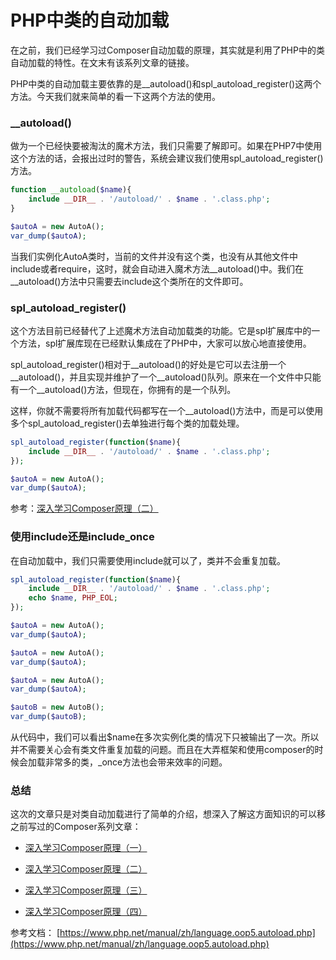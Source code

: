 
# PHP中类的自动加载

在之前，我们已经学习过Composer自动加载的原理，其实就是利用了PHP中的类自动加载的特性。在文末有该系列文章的链接。

PHP中类的自动加载主要依靠的是__autoload()和spl_autoload_register()这两个方法。今天我们就来简单的看一下这两个方法的使用。

### **__autoload()**

做为一个已经快要被淘汰的魔术方法，我们只需要了解即可。如果在PHP7中使用这个方法的话，会报出过时的警告，系统会建议我们使用spl_autoload_register()方法。

```php
function __autoload($name){
    include __DIR__ . '/autoload/' . $name . '.class.php';
}

$autoA = new AutoA();
var_dump($autoA);
```

当我们实例化AutoA类时，当前的文件并没有这个类，也没有从其他文件中include或者require，这时，就会自动进入魔术方法__autoload()中。我们在__autoload()方法中只需要去include这个类所在的文件即可。

### **spl_autoload_register()**

这个方法目前已经替代了上述魔术方法自动加载类的功能。它是spl扩展库中的一个方法，spl扩展库现在已经默认集成在了PHP中，大家可以放心地直接使用。

spl_autoload_register()相对于__autoload()的好处是它可以去注册一个__autoload()，并且实现并维护了一个__autoload()队列。原来在一个文件中只能有一个__autoload()方法，但现在，你拥有的是一个队列。

这样，你就不需要将所有加载代码都写在一个__autoload()方法中，而是可以使用多个spl_autoload_register()去单独进行每个类的加载处理。

```php
spl_autoload_register(function($name){
    include __DIR__ . '/autoload/' . $name . '.class.php';
});

$autoA = new AutoA();
var_dump($autoA);
```

参考：[深入学习Composer原理（二）](https://mp.weixin.qq.com/s/KzRSF12WzFvHqpdHFSk_3w)

### **使用include还是include_once**

在自动加载中，我们只需要使用include就可以了，类并不会重复加载。

```php
spl_autoload_register(function($name){
    include __DIR__ . '/autoload/' . $name . '.class.php';
    echo $name, PHP_EOL;
});

$autoA = new AutoA();
var_dump($autoA);

$autoA = new AutoA();
var_dump($autoA);

$autoA = new AutoA();
var_dump($autoA);

$autoB = new AutoB();
var_dump($autoB);
```

从代码中，我们可以看出\$name在多次实例化类的情况下只被输出了一次。所以并不需要关心会有类文件重复加载的问题。而且在大弄框架和使用composer的时候会加载非常多的类，_once方法也会带来效率的问题。

### **总结**

这次的文章只是对类自动加载进行了简单的介绍，想深入了解这方面知识的可以移之前写过的Composer系列文章：

- [深入学习Composer原理（一）](https://mp.weixin.qq.com/s/fHWBqDu4xrixMhxh3eftkA)

- [深入学习Composer原理（二）](https://mp.weixin.qq.com/s/KzRSF12WzFvHqpdHFSk_3w)

- [深入学习Composer原理（三）](https://mp.weixin.qq.com/s/jkNf8_HU3swnMH4pFMyADA)

- [深入学习Composer原理（四）](https://mp.weixin.qq.com/s/EEDjqzLcKaAJhQ-VWDBX8w)

参考文档：
[https://www.php.net/manual/zh/language.oop5.autoload.php](https://www.php.net/manual/zh/language.oop5.autoload.php)